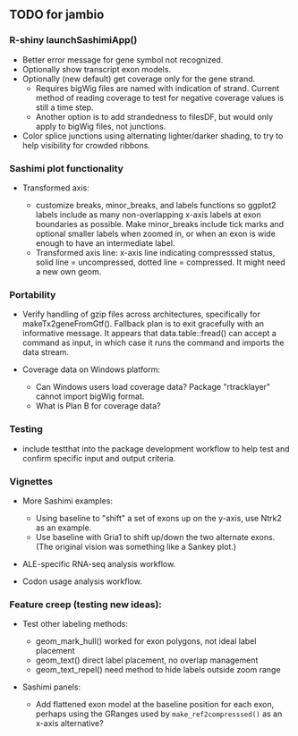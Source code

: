 ## TODO for jambio

### R-shiny launchSashimiApp()

* Better error message for gene symbol not recognized.
* Optionally show transcript exon models.
* Optionally (new default) get coverage only for the gene strand.
    * Requires bigWig files are named with indication
    of strand. Current method of reading coverage to
    test for negative coverage values is still a time step.
    * Another option is to add strandedness to filesDF, but
    would only apply to bigWig files, not junctions.
* Color splice junctions using alternating lighter/darker
shading, to try to help visibility for crowded ribbons.

### Sashimi plot functionality

* Transformed axis:

    * customize breaks, minor_breaks, and labels functions so
    ggplot2 labels include as many non-overlapping x-axis labels
    at exon boundaries as possible. Make minor_breaks include
    tick marks and optional smaller labels when zoomed in, or
    when an exon is wide enough to have an intermediate label.
    * Transformed axis line: x-axis line indicating compresssed
    status, solid line = uncompressed, dotted line = compressed.
    It might need a new own geom.

### Portability

* Verify handling of gzip files across architectures, specifically for
makeTx2geneFromGtf(). Fallback plan is to exit gracefully with an informative
message. It appears that data.table::fread() can accept a command as input,
in which case it runs the command and imports the data stream.
* Coverage data on Windows platform:

    * Can Windows users load coverage data? Package "rtracklayer"
    cannot import bigWig format.
    * What is Plan B for coverage data?

### Testing

* include testthat into the package development workflow to help
test and confirm specific input and output criteria.

### Vignettes

* More Sashimi examples:

    * Using baseline to "shift" a set of exons up on the y-axis,
    use Ntrk2 as an example.
    * Use baseline with Gria1 to shift up/down the two alternate
    exons. (The original vision was something like a Sankey plot.)

* ALE-specific RNA-seq analysis workflow.
* Codon usage analysis workflow.

### Feature creep (testing new ideas):

* Test other labeling methods:

    * geom_mark_hull() worked for exon polygons, not ideal label placement
    * geom_text() direct label placement, no overlap management
    * geom_text_repel() need method to hide labels outside zoom range

* Sashimi panels:

    * Add flattened exon model at the baseline position for each exon,
    perhaps using the GRanges used by `make_ref2compresssed()` as
    an x-axis alternative?
